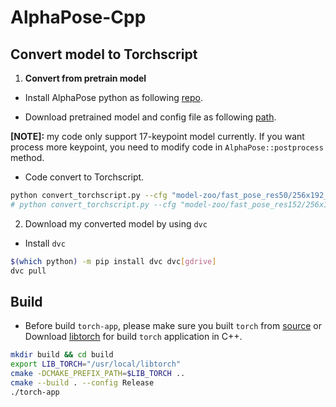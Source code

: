 # AlphaPose-Cpp

## Convert model to Torchscript

1. __Convert from pretrain model__

- Install AlphaPose python as following [repo](https://github.com/MVIG-SJTU/AlphaPose/blob/master/docs/INSTALL.md#code-installation).

- Download pretrained model and config file as following [path](https://github.com/MVIG-SJTU/AlphaPose/blob/master/docs/MODEL_ZOO.md).

__[NOTE]:__ my code only support 17-keypoint model currently. If you want process more keypoint, you need to modify code in `AlphaPose::postprocess` method.

- Code convert to Torchscript.

```bash
python convert_torchscript.py --cfg "model-zoo/fast_pose_res50/256x192_res50_lr1e-3_1x.yaml" --pth "model-zoo/fast_pose_res50/fast_res50_256x192.pth"
# python convert_torchscript.py --cfg "model-zoo/fast_pose_res152/256x192_res152_lr1e-3_1x-duc.yaml" --pth "model-zoo/fast_pose_res152/fast_421_res152_256x192.pth"
```

2. Download my converted model by using `dvc`

- Install `dvc`

```bash
$(which python) -m pip install dvc dvc[gdrive]
dvc pull
```

## Build

- Before build `torch-app`, please make sure you built `torch` from [source](https://github.com/pytorch/pytorch#from-source ) or Download [libtorch](https://download.pytorch.org/libtorch/cu111/libtorch-cxx11-abi-shared-with-deps-1.9.0%2Bcu111.zip) for build `torch` application in C++.

```bash
mkdir build && cd build
export LIB_TORCH="/usr/local/libtorch"
cmake -DCMAKE_PREFIX_PATH=$LIB_TORCH ..
cmake --build . --config Release
./torch-app
```